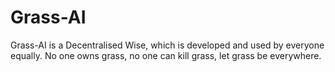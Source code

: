 # Grass-AI
Grass-AI is a Decentralised Wise, which is developed and used by everyone equally. No one owns grass, no one can kill grass, let grass be everywhere.
